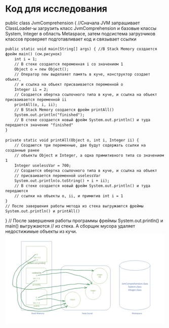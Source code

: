 # Код для исследования

public class JvmComprehension { 
    //Сначала JVM запрашивает ClassLoader-ы загрузить класс JvmComprehension
    и базовые классы System, Integer в область Metaspace, затем подсистема загрузчиков
    классов проверяет подготавливает код и связывает ссылки

    public static void main(String[] args) { //В Stack Memory создается фрейм main() (см.рисунок) 
        int i = 1;                      
        // В стеке создается переменная i со значением 1
        Object o = new Object();        
        // Оператор new выделаяет память в куче, конструктор создает объект, 
        // и ссылка на объект присваивается переменной o
        Integer ii = 2;
        // Создается обертка ссылочного типа в куче, и ссылка на объект присваивается переменной ii
        printAll(o, i, ii);
        // В Stack Memory создается фрейм printAll()
        System.out.println("finished"); 
        // В стеке создается новый фрейм System.out.println() и туда передается значение "finished" 
    }

    private static void printAll(Object o, int i, Integer ii) { 
        // Создаются три переменные, две будут содержать ссылки на созданные ранее 
        // объекты Object и Integer, а одна примитивного типа со значением 1
        Integer uselessVar = 700;
        // Создается обертка ссылочного типа в куче, и ссылка на объект 
        // присваивается переменной uselessVar
        System.out.println(o.toString() + i + ii);
        // В стеке создается новый фрейм System.out.println() и туда передаются
        // ссылки на объекты о, ii, и примитив int i = 1
    } 
    // После завершения работы метода из стека выгружаются фреймы System.out.println() и printAll()

} 
// После завершения работы программы фреймы System.out.println() и main() выгружаются 
// из стека. А сборщик мусора удаляет недостижимые объекты из кучи.
![](/memory.jpg)